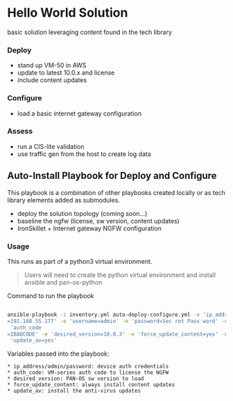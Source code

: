 # Hello World Solution

basic solution leveraging content found in the tech library

### Deploy

 * stand up VM-50 in AWS
 * update to latest 10.0.x and license
 * include content updates
 
### Configure

 * load a basic internet gateway configuration
 
### Assess

 * run a CIS-lite validation
 * use traffic gen from the host to create log data
 
 
## Auto-Install Playbook for Deploy and Configure

This playbook is a combination of other playbooks created locally or as tech
 library elements added as submodules.

 * deploy the solution topology (coming soon...)
 * baseline the ngfw (license, sw version, content updates)
 * IronSkillet + Internet gateway NGFW configuration

### Usage

This runs as part of a python3 virtual environment.

> Users will need to create the python virtual environment and
> install ansible and pan-os-python

Command to run the playbook
```bash

ansible-playbook -i inventory.yml auto-deploy-configure.yml -e 'ip_address
=192.168.55.177' -e 'username=admin' -e 'password=Sec ret Pass word' -e
 'auth_code
=IBADCODE' -e 'desired_version=10.0.3' -e 'force_update_content=yes' -e
 'update_av=yes'

```

Variables passed into the playbook:

    * ip_address/admin/password: device auth credentials
    * auth_code: VM-series auth code to license the NGFW
    * desired_version: PAN-OS sw version to load
    * force_update_content: always install content updates
    * update_av: install the anti-virus updates
    

 
 
